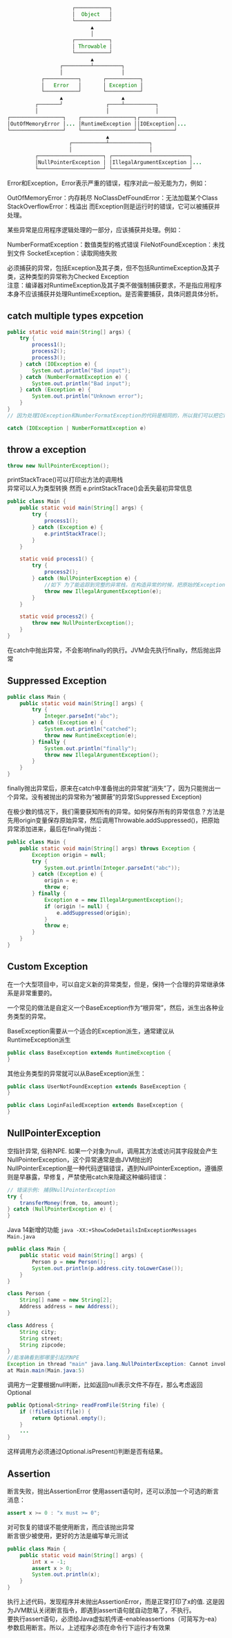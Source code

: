 ```java
                     ┌───────────┐
                     │  Object   │
                     └───────────┘
                           ▲
                           │
                     ┌───────────┐
                     │ Throwable │
                     └───────────┘
                           ▲
                 ┌─────────┴─────────┐
                 │                   │
           ┌───────────┐       ┌───────────┐
           │   Error   │       │ Exception │
           └───────────┘       └───────────┘
                 ▲                   ▲
         ┌───────┘              ┌────┴──────────┐
         │                      │               │
┌─────────────────┐    ┌─────────────────┐┌───────────┐
│OutOfMemoryError │... │RuntimeException ││IOException│...
└─────────────────┘    └─────────────────┘└───────────┘
                                ▲
                    ┌───────────┴─────────────┐
                    │                         │
         ┌─────────────────────┐ ┌─────────────────────────┐
         │NullPointerException │ │IllegalArgumentException │...
         └─────────────────────┘ └─────────────────────────┘
```
Error和Exception，Error表示严重的错误，程序对此一般无能为力，例如：

OutOfMemoryError：内存耗尽
NoClassDefFoundError：无法加载某个Class
StackOverflowError：栈溢出
而Exception则是运行时的错误，它可以被捕获并处理。

某些异常是应用程序逻辑处理的一部分，应该捕获并处理。例如：

NumberFormatException：数值类型的格式错误
FileNotFoundException：未找到文件
SocketException：读取网络失败

必须捕获的异常，包括Exception及其子类，但不包括RuntimeException及其子类，这种类型的异常称为Checked Exception<br>
注意：编译器对RuntimeException及其子类不做强制捕获要求，不是指应用程序本身不应该捕获并处理RuntimeException。是否需要捕获，具体问题具体分析。

## catch multiple types expcetion
```java
public static void main(String[] args) {
    try {
        process1();
        process2();
        process3();
    } catch (IOException e) {
        System.out.println("Bad input");
    } catch (NumberFormatException e) {
        System.out.println("Bad input");
    } catch (Exception e) {
        System.out.println("Unknown error");
    }
}
// 因为处理IOException和NumberFormatException的代码是相同的，所以我们可以把它两用|合并到一起：

catch (IOException | NumberFormatException e) 
```

## throw a exception

```java
throw new NullPointerException();
```
printStackTrace()可以打印出方法的调用栈<br>
异常可以人为类型转换 然而 e.printStackTrace()会丢失最初异常信息
```java
public class Main {
    public static void main(String[] args) {
        try {
            process1();
        } catch (Exception e) {
            e.printStackTrace();
        }
    }

    static void process1() {
        try {
            process2();
        } catch (NullPointerException e) {
            //如下 为了能追踪到完整的异常栈，在构造异常的时候，把原始的Exception实例传进去，新的Exception就可以持有原始Exception信息
            throw new IllegalArgumentException(e);
        }
    }

    static void process2() {
        throw new NullPointerException();
    }
}
```
在catch中抛出异常，不会影响finally的执行。JVM会先执行finally，然后抛出异常

## Suppressed Exception
```java
public class Main {
    public static void main(String[] args) {
        try {
            Integer.parseInt("abc");
        } catch (Exception e) {
            System.out.println("catched");
            throw new RuntimeException(e);
        } finally {
            System.out.println("finally");
            throw new IllegalArgumentException();
        }
    }
}
```
finally抛出异常后，原来在catch中准备抛出的异常就“消失”了，因为只能抛出一个异常。没有被抛出的异常称为“被屏蔽”的异常(Suppressed Exception)

在极少数的情况下，我们需要获知所有的异常。如何保存所有的异常信息？方法是先用origin变量保存原始异常，然后调用Throwable.addSuppressed()，把原始异常添加进来，最后在finally抛出：

```java
public class Main {
    public static void main(String[] args) throws Exception {
        Exception origin = null;
        try {
            System.out.println(Integer.parseInt("abc"));
        } catch (Exception e) {
            origin = e;
            throw e;
        } finally {
            Exception e = new IllegalArgumentException();
            if (origin != null) {
                e.addSuppressed(origin);
            }
            throw e;
        }
    }
}
```

## Custom Exception
在一个大型项目中，可以自定义新的异常类型，但是，保持一个合理的异常继承体系是非常重要的。

一个常见的做法是自定义一个BaseException作为“根异常”，然后，派生出各种业务类型的异常。

BaseException需要从一个适合的Exception派生，通常建议从RuntimeException派生
```java
public class BaseException extends RuntimeException {
}
```
其他业务类型的异常就可以从BaseException派生：
```java
public class UserNotFoundException extends BaseException {
}

public class LoginFailedException extends BaseException {
}
```

## NullPointerException
空指针异常, 俗称NPE. 如果一个对象为null，调用其方法或访问其字段就会产生NullPointerException，这个异常通常是由JVM抛出的<br>
NullPointerException是一种代码逻辑错误，遇到NullPointerException，遵循原则是早暴露，早修复，严禁使用catch来隐藏这种编码错误：
```java
// 错误示例: 捕获NullPointerException
try {
    transferMoney(from, to, amount);
} catch (NullPointerException e) {
}
```
Java 14新增的功能 `java -XX:+ShowCodeDetailsInExceptionMessages Main.java`
```java
public class Main {
    public static void main(String[] args) {
        Person p = new Person();
        System.out.println(p.address.city.toLowerCase());
    }
}

class Person {
    String[] name = new String[2];
    Address address = new Address();
}

class Address {
    String city;
    String street;
    String zipcode;
}
//能准确看到那哪里引起的NPE
Exception in thread "main" java.lang.NullPointerException: Cannot invoke "String.toLowerCase()" because "<local1>.address.city" is null
at Main.main(Main.java:5)
```

调用方一定要根据null判断，比如返回null表示文件不存在，那么考虑返回Optional<T>
```java
public Optional<String> readFromFile(String file) {
    if (!fileExist(file)) {
        return Optional.empty();
    }
    ...
}
```
这样调用方必须通过Optional.isPresent()判断是否有结果。

## Assertion
断言失败，抛出AssertionError
使用assert语句时，还可以添加一个可选的断言消息：
```java
assert x >= 0 : "x must >= 0";
```
对可恢复的错误不能使用断言，而应该抛出异常 <br>
断言很少被使用，更好的方法是编写单元测试
```java
public class Main {
    public static void main(String[] args) {
        int x = -1;
        assert x > 0;
        System.out.println(x);
    }
}
```
执行上述代码，发现程序并未抛出AssertionError，而是正常打印了x的值. 这是因为JVM默认关闭断言指令，即遇到assert语句就自动忽略了，不执行。<br>
要执行assert语句，必须给Java虚拟机传递-enableassertions（可简写为-ea）参数启用断言。所以，上述程序必须在命令行下运行才有效果